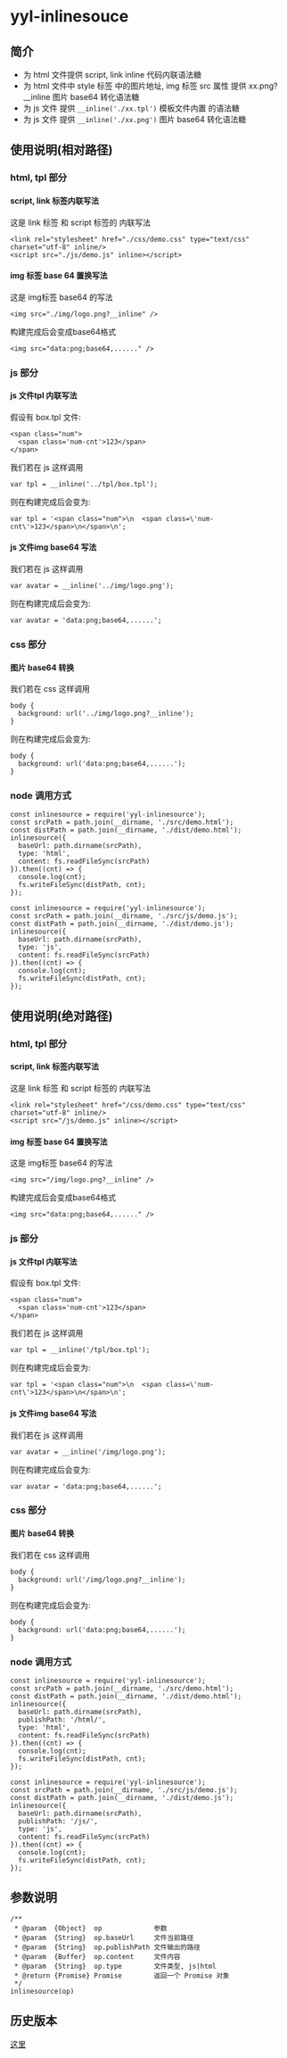 # yyl-inlinesouce
## 简介
* 为 html 文件提供 script, link inline 代码内联语法糖
* 为 html 文件中 style 标签 中的图片地址, img 标签 src 属性 提供 xx.png?__inline 图片 base64 转化语法糖
* 为 js 文件 提供 `__inline('./xx.tpl')` 模板文件内置 的语法糖
* 为 js 文件 提供 `__inline('./xx.png')` 图片 base64 转化语法糖

## 使用说明(相对路径)
### html, tpl 部分
#### script, link 标签内联写法

这是 link 标签 和 script 标签的 内联写法
```
<link rel="stylesheet" href="./css/demo.css" type="text/css" charset="utf-8" inline/>
<script src="./js/demo.js" inline></script>
```

#### img 标签 base 64 置换写法
这是 img标签 base64 的写法
```
<img src="./img/logo.png?__inline" />
```

构建完成后会变成base64格式
```
<img src="data:png;base64,......" />
```

### js 部分
#### js 文件tpl 内联写法
假设有 box.tpl 文件:
```
<span class="num">
  <span class='num-cnt'>123</span>
</span>
```

我们若在 js 这样调用
```
var tpl = __inline('../tpl/box.tpl');
```

则在构建完成后会变为:
```
var tpl = '<span class="num">\n  <span class=\'num-cnt\'>123</span>\n</span>\n';
```
#### js 文件img base64 写法

我们若在 js 这样调用
```
var avatar = __inline('../img/logo.png');
```

则在构建完成后会变为:
```
var avatar = 'data:png;base64,......';
```

### css 部分
#### 图片 base64 转换
我们若在 css 这样调用
```
body {
  background: url('../img/logo.png?__inline');
}
```

则在构建完成后会变为:
```
body {
  background: url('data:png;base64,......');
}
```

### node 调用方式
```
const inlinesource = require('yyl-inlinesource');
const srcPath = path.join(__dirname, './src/demo.html');
const distPath = path.join(__dirname, './dist/demo.html');
inlinesource({
  baseUrl: path.dirname(srcPath),
  type: 'html',
  content: fs.readFileSync(srcPath)
}).then((cnt) => {
  console.log(cnt);
  fs.writeFileSync(distPath, cnt);
});
```

```
const inlinesource = require('yyl-inlinesource');
const srcPath = path.join(__dirname, './src/js/demo.js');
const distPath = path.join(__dirname, './dist/demo.js');
inlinesource({
  baseUrl: path.dirname(srcPath),
  type: 'js',
  content: fs.readFileSync(srcPath)
}).then((cnt) => {
  console.log(cnt);
  fs.writeFileSync(distPath, cnt);
});
```

## 使用说明(绝对路径)
### html, tpl 部分
#### script, link 标签内联写法

这是 link 标签 和 script 标签的 内联写法
```
<link rel="stylesheet" href="/css/demo.css" type="text/css" charset="utf-8" inline/>
<script src="/js/demo.js" inline></script>
```

#### img 标签 base 64 置换写法
这是 img标签 base64 的写法
```
<img src="/img/logo.png?__inline" />
```

构建完成后会变成base64格式
```
<img src="data:png;base64,......" />
```

### js 部分
#### js 文件tpl 内联写法
假设有 box.tpl 文件:
```
<span class="num">
  <span class='num-cnt'>123</span>
</span>
```

我们若在 js 这样调用
```
var tpl = __inline('/tpl/box.tpl');
```

则在构建完成后会变为:
```
var tpl = '<span class="num">\n  <span class=\'num-cnt\'>123</span>\n</span>\n';
```
#### js 文件img base64 写法

我们若在 js 这样调用
```
var avatar = __inline('/img/logo.png');
```

则在构建完成后会变为:
```
var avatar = 'data:png;base64,......';
```

### css 部分
#### 图片 base64 转换
我们若在 css 这样调用
```
body {
  background: url('/img/logo.png?__inline');
}
```

则在构建完成后会变为:
```
body {
  background: url('data:png;base64,......');
}
```

### node 调用方式
```
const inlinesource = require('yyl-inlinesource');
const srcPath = path.join(__dirname, './src/demo.html');
const distPath = path.join(__dirname, './dist/demo.html');
inlinesource({
  baseUrl: path.dirname(srcPath),
  publishPath: '/html/',
  type: 'html',
  content: fs.readFileSync(srcPath)
}).then((cnt) => {
  console.log(cnt);
  fs.writeFileSync(distPath, cnt);
});
```

```
const inlinesource = require('yyl-inlinesource');
const srcPath = path.join(__dirname, './src/js/demo.js');
const distPath = path.join(__dirname, './dist/demo.js');
inlinesource({
  baseUrl: path.dirname(srcPath),
  publishPath: '/js/',
  type: 'js',
  content: fs.readFileSync(srcPath)
}).then((cnt) => {
  console.log(cnt);
  fs.writeFileSync(distPath, cnt);
});
```

## 参数说明
```
/**
 * @param  {Object}  op             参数
 * @param  {String}  op.baseUrl     文件当前路径
 * @param  {String}  op.publishPath 文件输出的路径
 * @param  {Buffer}  op.content     文件内容 
 * @param  {String}  op.type        文件类型, js|html
 * @return {Promise} Promise        返回一个 Promise 对象
 */
inlinesource(op)
```

## 历史版本
[这里](./history.md)

